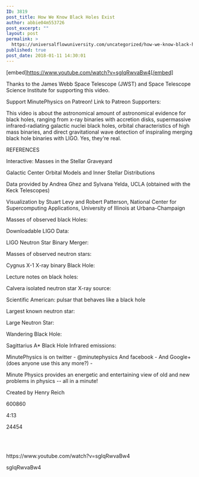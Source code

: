 ```yaml
---
ID: 3819
post_title: How We Know Black Holes Exist
author: abbie04m553726
post_excerpt: ""
layout: post
permalink: >
  https://universalflowuniversity.com/uncategorized/how-we-know-black-holes-exist/
published: true
post_date: 2018-01-11 14:30:01
---
```

[embed]https://www.youtube.com/watch?v=sgIqRwvaBw4[/embed]<br>
<p>Thanks to the James Webb Space Telescope (JWST) and Space Telescope Science Institute for supporting this video.

Support MinutePhysics on Patreon! 
Link to Patreon Supporters: 

This video is about the astronomical amount of astronomical evidence for black holes, ranging from x-ray binaries with accretion disks, supermassive infrared-radiating galactic nuclei black holes, orbital characteristics of high mass binaries, and direct gravitational wave detection of inspiraling merging black hole binaries with LIGO. Yes, they're real.

REFERENCES

Interactive: Masses in the Stellar Graveyard 

Galactic Center Orbital Models and Inner Stellar Distributions

Data provided by Andrea Ghez and Sylvana Yelda, UCLA (obtained with the Keck Telescopes)

Visualization by Stuart Levy and Robert Patterson, National Center for Supercomputing Applications, University of Illinois at Urbana-Champaign



Masses of observed black Holes:



Downloadable LIGO Data: 

LIGO Neutron Star Binary Merger: 

Masses of observed neutron stars: 

Cygnus X-1 X-ray binary Black Hole: 

Lecture notes on black holes: 

Calvera isolated neutron star X-ray source: 

Scientific American: pulsar that behaves like a black hole



Largest known neutron star: 



Large Neutron Star: 

Wandering Black Hole: 

Sagittarius A* Black Hole Infrared emissions: 

MinutePhysics is on twitter - @minutephysics
And facebook - 
And Google+ (does anyone use this any more?) - 

Minute Physics provides an energetic and entertaining view of old and new problems in physics -- all in a minute!

Created by Henry Reich</p>
<p>600860</p>
<p>4:13</p>
<p>24454</p>
<br></br>
<p>https://www.youtube.com/watch?v=sgIqRwvaBw4</p>
<p>sgIqRwvaBw4</p>
